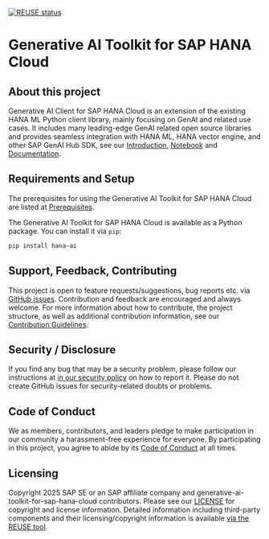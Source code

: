 [![REUSE status](https://api.reuse.software/badge/github.com/SAP/generative-ai-toolkit-for-sap-hana-cloud)](https://api.reuse.software/info/github.com/SAP/generative-ai-toolkit-for-sap-hana-cloud)

# Generative AI Toolkit for SAP HANA Cloud

## About this project

Generative AI Client for SAP HANA Cloud is an extension of the existing HANA ML Python client library, mainly focusing on GenAI and related use cases. It includes many leading-edge GenAI related open source libraries and provides seamless integration with HANA ML, HANA vector engine, and other SAP GenAI Hub SDK, see our [Introduction](https://github.com/SAP/generative-ai-toolkit-for-sap-hana-cloud/blob/main/INTRODUCTION.md), [Notebook](https://github.com/SAP/generative-ai-toolkit-for-sap-hana-cloud/blob/main/nutest/testscripts/demo/e2e_scenarios/time_series_forecast_scenario_sales_refunds.ipynb) and [Documentation](https://sap.github.io/generative-ai-toolkit-for-sap-hana-cloud/).

## Requirements and Setup

The prerequisites for using the Generative AI Toolkit for SAP HANA Cloud are listed at [Prerequisites](https://sap.github.io/generative-ai-toolkit-for-sap-hana-cloud/hana_ai.html#prerequisites).

The Generative AI Toolkit for SAP HANA Cloud is available as a Python package. You can install it via `pip`:

```bash
pip install hana-ai
```

## Support, Feedback, Contributing

This project is open to feature requests/suggestions, bug reports etc. via [GitHub issues](https://github.com/SAP/generative-ai-toolkit-for-sap-hana-cloud/issues). Contribution and feedback are encouraged and always welcome. For more information about how to contribute, the project structure, as well as additional contribution information, see our [Contribution Guidelines](https://github.com/SAP/generative-ai-toolkit-for-sap-hana-cloud/blob/main/CONTRIBUTING.md).

## Security / Disclosure
If you find any bug that may be a security problem, please follow our instructions at [in our security policy](https://github.com/SAP/generative-ai-toolkit-for-sap-hana-cloud/security/policy) on how to report it. Please do not create GitHub issues for security-related doubts or problems.

## Code of Conduct

We as members, contributors, and leaders pledge to make participation in our community a harassment-free experience for everyone. By participating in this project, you agree to abide by its [Code of Conduct](https://github.com/SAP/.github/blob/main/CODE_OF_CONDUCT.md) at all times.

## Licensing

Copyright 2025 SAP SE or an SAP affiliate company and generative-ai-toolkit-for-sap-hana-cloud contributors. Please see our [LICENSE](https://github.com/SAP/generative-ai-toolkit-for-sap-hana-cloud/blob/main/LICENSE) for copyright and license information. Detailed information including third-party components and their licensing/copyright information is available [via the REUSE tool](https://api.reuse.software/info/github.com/SAP/generative-ai-toolkit-for-sap-hana-cloud).
